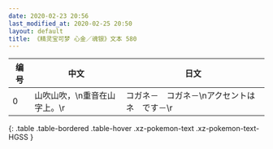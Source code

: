 ```yaml
---
date: 2020-02-23 20:56
last_modified_at: 2020-02-25 20:50
layout: default
title: 《精灵宝可梦 心金／魂银》文本 580
---
```

| 编号 | 中文 | 日文 |
| ---- | ---- | ---- |
| 0 | 山吹山吹，\n重音在山字上。\r | コガネ－　コガネ－\nアクセントは　ネ　です－\r |
{: .table .table-bordered .table-hover .xz-pokemon-text .xz-pokemon-text-HGSS }